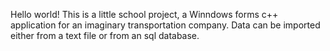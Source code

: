 Hello world!
This is a little school project, a Winndows forms c++ application for an imaginary transportation company.
Data can be imported either from a text file or from an sql database.
